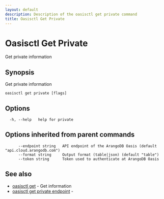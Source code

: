 ```yaml
---
layout: default
description: Description of the oasisctl get private command
title: Oasisctl Get Private
---
```

# Oasisctl Get Private

Get private information

## Synopsis

Get private information

```
oasisctl get private [flags]
```

## Options

```
  -h, --help   help for private
```

## Options inherited from parent commands

```
      --endpoint string   API endpoint of the ArangoDB Oasis (default "api.cloud.arangodb.com")
      --format string     Output format (table|json) (default "table")
      --token string      Token used to authenticate at ArangoDB Oasis
```

## See also

* [oasisctl get](oasisctl-get.html)	 - Get information
* [oasisctl get private endpoint](oasisctl-get-private-endpoint.html)	 - 

